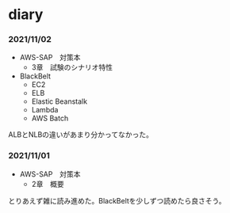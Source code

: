 # diary

### 2021/11/02
- AWS-SAP　対策本
  - 3章　試験のシナリオ特性
- BlackBelt
  - EC2
  - ELB
  - Elastic Beanstalk
  - Lambda
  - AWS Batch

ALBとNLBの違いがあまり分かってなかった。

### 2021/11/01
- AWS-SAP　対策本
  - 2章　概要

とりあえず雑に読み進めた。BlackBeltを少しずつ読めたら良さそう。
